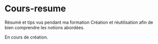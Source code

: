 # Cours-resume

Résumé et tips vus pendant ma formation
Création et réutilisation afin de bien comprendre les notions abordées.

En cours de création.
